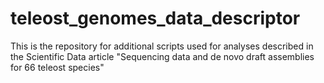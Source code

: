 # teleost_genomes_data_descriptor
This is the repository for additional scripts used for analyses described in the Scientific Data article "Sequencing data and de novo draft assemblies for 66 teleost species"

